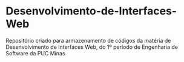 # Desenvolvimento-de-Interfaces-Web
Repositório criado para armazenamento de códigos da matéria de Desenvolvimento de Interfaces Web, do 1º período de Engenharia de Software da PUC Minas
